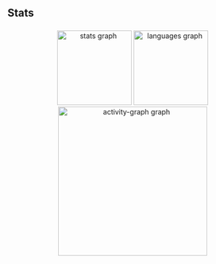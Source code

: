 <h2 align="left">Stats</h2>

###

<div align="center">
  <img src="https://github-readme-stats.vercel.app/api?username=GuilhermeHenrique0103&hide_title=false&hide_rank=false&show_icons=true&include_all_commits=true&count_private=true&disable_animations=false&theme=gruvbox_light&locale=en&hide_border=false&order=1" height="150" alt="stats graph"  />
  <img src="https://github-readme-stats.vercel.app/api/top-langs?username=GuilhermeHenrique0103&locale=en&hide_title=false&layout=compact&card_width=320&langs_count=5&theme=gruvbox_light&hide_border=false&order=2" height="150" alt="languages graph"  />
  <img src="https://github-readme-activity-graph.vercel.app/graph?username=GuilhermeHenrique0103&radius=16&theme=gruvbox&area=true&order=5" height="300" alt="activity-graph graph"  />
</div>

###
